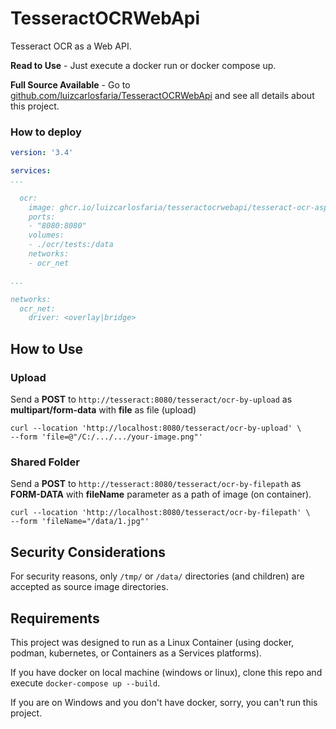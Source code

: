 # TesseractOCRWebApi

Tesseract OCR as a Web API.

**Read to Use** - Just execute a docker run or docker compose up.

**Full Source Available** - Go to [github.com/luizcarlosfaria/TesseractOCRWebApi](https://github.com/luizcarlosfaria/TesseractOCRWebApi) and see all details about this project.

### How to deploy

```yml
version: '3.4'

services:
...

  ocr:
    image: ghcr.io/luizcarlosfaria/tesseractocrwebapi/tesseract-ocr-aspnet-webapi:2.2.0
    ports:
    - "8080:8080"
    volumes:
    - ./ocr/tests:/data
    networks:
    - ocr_net

...

networks:
  ocr_net:
    driver: <overlay|bridge>
```

## How to Use


### Upload 
Send a **POST** to `http://tesseract:8080/tesseract/ocr-by-upload` as **multipart/form-data** with **file** as file (upload)

```
curl --location 'http://localhost:8080/tesseract/ocr-by-upload' \
--form 'file=@"/C:/.../.../your-image.png"'
```


### Shared Folder

Send a **POST** to `http://tesseract:8080/tesseract/ocr-by-filepath` as **FORM-DATA** with **fileName** parameter as a path of image (on container).

```
curl --location 'http://localhost:8080/tesseract/ocr-by-filepath' \
--form 'fileName="/data/1.jpg"'
```


## Security Considerations

For security reasons, only `/tmp/` or `/data/` directories (and children) are accepted as source image directories.

## Requirements

This project was designed to run as a Linux Container (using docker, podman, kubernetes, or Containers as a Services platforms).

If you have docker on local machine (windows or linux), clone this repo and execute `docker-compose up --build`. 

If you are on Windows and you don't have docker, sorry, you can't run this project.
